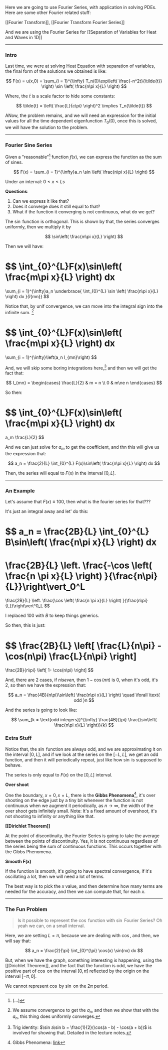  Here we are going to use Fourier Series, with application in solving PDEs. 
Here are some other Fourier related stuff: 

[[Fourier Transform]], [[Fourier Transform Fourier Series]]

And we are using the Fourier Series for [[Separation of Variables for Heat and Waves in 1D]]

---
### **Intro**

Last time, we were  at solving Heat Equation with separation of variables, the final form of the solutions we obtained is like: 

$$
F(x) = u(x,0) =
\sum_{i = 1}^{\infty}
 T_n(0)\exp\left(
    \frac{-n^2t}{\tilde{t}}
\right)
\sin \left(
    \frac{n\pi x}{L}
\right)
$$

Where, the $\tilde{t}$ is a scale factor to hide some constants: 

$$
\tilde{t} = \left(
    \frac{L}{c\pi}
\right)^2 \implies T_n(\tilde{t})
$$

ANow, the problem remains, and we will need an expression for the initial values for all the time dependent eigenfunction $T_0(0)$, once this is solved, we will have the solution to the problem. 


---
### **Fourier Sine Series** 

Given a "reasonable"[^1] function $f(x)$, we can express the function as the sum of sines. 

$$
F(x) = \sum_{i = 1}^{\infty}a_n \sin \left(
    \frac{n\pi x}{L}
\right)
$$

Under an interval: $0 \le x \le Ls$

**Questions**: 
1. Can we express it like that? 
2. Does it converge does it still equal to that? 
3. What if the function it converging is not continuous, what do we get? 

The $\sin$ function is orthogonal. This is shown by that, the series converges uniformly, then we multiply it by 

$$
\sin\left(
    \frac{m\pi x}{L}
\right)
$$

Then we will have: 

$$
\int_{0}^{L}F(x)\sin\left(
    \frac{m\pi x}{L}
\right) 
dx
=
\sum_{i = 1}^{\infty}a_n 
\underbrace{
    \int_{0}^{L}
    \sin \left(
        \frac{n\pi x}{L}
    \right) 
    dx
}_{I_{mn}}
$$

Notice that, by unif convergence, we can move into the integral sign into the infinite sum. [^2]

$$
\int_{0}^{L}F(x)\sin\left(
    \frac{m\pi x}{L}
\right) 
dx
=
\sum_{i = 1}^{\infty}\left(a_n I_{mn}\right)
$$

And, we will skip some boring integrations here,[^3] and then we will get the fact that: 

$$
I_{mn} = \begin{cases}
    \frac{L}{2} & m = n 
    \\
    0 & m\ne n
\end{cases}
$$

So then: 

$$
\int_{0}^{L}F(x)\sin\left(
    \frac{m\pi x}{L}
\right) 
dx
=
a_m \frac{L}{2}
$$

And we can just solve for $a_m$ to get the coefficient, and thn this will give us the expression that: 

$$
a_n = \frac{2}{L} 
\int_{0}^{L} F(x)\sin\left(
    \frac{n\pi x}{L}
\right) dx 
$$

Then, the series will equal to $F(x)$ in the interval $[0, L]$. 

---
### **An Example**

Let's assume that $F(x)\equiv 100$, then what is the fourier series for that??? 

It's just an integral away and let' do this: 

$$
a_n = \frac{2B}{L} 
\int_{0}^{L} B\sin\left(
    \frac{n\pi x}{L}
\right) dx 
=
\frac{2B}{L}
\left.
\frac{-\cos
    \left(
        \frac{n \pi x}{L}
    \right)
}{\frac{n\pi}{L}}\right\vert_0^L
=
\frac{2B}{L}
\left.
\frac{\cos
    \left(
        \frac{n \pi x}{L}
    \right)
}{\frac{n\pi}{L}}\right\vert^0_L
$$

I replaced $100$ with $B$ to keep things generics. 

So then, this is just: 

$$
\frac{2B}{L}
\left[
    \frac{L}{n\pi} - \cos(n\pi) \frac{L}{n\pi}
    \right]
=
\frac{2B}{n\pi}
\left[
    1- \cos(n\pi)
    \right]
$$

And, there are 2 cases, if $n is even$, then $1 - \cos(n\pi)$ is $0$, when it's odd, it's $2$, so then we have the expression that: 

$$
a_n = \frac{4B}{n\pi}\sin\left(
    \frac{n\pi x}{L}
\right) \quad \forall  \text{ odd }n
$$

And the series is going to look like: 

$$
\sum_{k = \text{odd integers}}^{\infty}
\frac{4B}{\pi}
\frac{\sin\left(
    \frac{n\pi x}{L}
\right)}{k}
$$

### **Extra Stuff**

Notice that, the $\sin$ function are always odd, and we are approximating it on the interval $[0,L]$, and if we look at the series on the $[-L, L]$, we get an odd function, and then it will periodically repeat, just like how $\sin$ is supposed to behave. 


The series is only equal to $F(x)$ on the $[0, L]$ interval. 

**Over shoot**

One the boundary, $x = 0, x = L$, there is the **Gibbs Phenomena**[^4], it's over shooting on the edge just by a tiny bit whenever the function is not continuous when we augment it periodically, as $n\rightarrow \infty$, the width of the over shoot gets infinitely small. Note: It's a fixed amount of overshoot, it's not shooting to infinity or anything like that. 

**[[Dirichlet Theorem]]**

At the point of discontinuity, the Fourier Series is going to take the average between the points of discontinuity. Yes, it is not continuous regardless of the series being the sum of continuous functions. This occurs together with the Gibbs Phenomena. 

**Smooth F(x)**

If the function is smooth, it's going to have spectral convergence, if it's oscillating a lot, then we will need a lot of terms.

The best way is to pick the $x$ value, and then determine how many terms are needed for the accuracy, and then we can compute that, for each $x$. 


---
### **The Fun Problem**

> Is it possible to represent the $\cos$ function with $\sin$ Fourier Series? Oh yeah we can, on a small interval. 

Here, we are setting $L = \pi$, because we are dealing with $\cos$, and then, we will say that: 

$$
a_n = \frac{2}{\pi}
\int_{0}^{\pi}
    \cos(x)
    \sin(nx)
dx
$$

But, when we have the graph, something interesting is happening, using the [[Dirichlet Theorem]], and the fact that the function is odd, we have the positive part of $\cos$ on the interval $[0, \pi]$ reflected by the origin on the interval $[-\pi, 0]$. 

We cannot represent $\cos$ by $\sin$ on the $2\pi$ period. 




[^1]: (...)
[^2]: We assume convergence to get the $a_n$, and then we show that with the $a_n$, this thing does uniformly converges. 
[^3]: Trig identity: $\sin a\sin b = \frac{1}{2}(\cos(a - b) - \cos(a + b))$ is involved for showing that. Detailed in the lecture notes. 
[^4]: Gibbs Phenomena: [link](https://www.wikiwand.com/en/Gibbs_phenomenon)